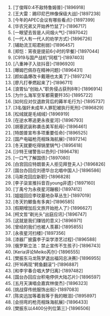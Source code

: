 
1. [丁俊晖0:4不敌特鲁姆普]-[1896918]
1. [王大雷：踢印尼巴林像保级大战]-[1897238]
1. [今年的APEC会议有哪些看点]-[1897399]
1. [华农兄弟又开始养竹鼠了]-[1896717]
1. [一眼望去皆是人间烟火气]-[1897042]
1. [一代人有一代人的劝学方式]-[1896726]
1. [辅助流王昭君削弱]-[1896457]
1. [郑恺：宵夜是提前6小时的早餐]-[1897044]
1. [C919与国产战机“同框”]-[1897403]
1. [八重神子入驻抖音]-[1896920]
1. [曝姆巴佩存在精神问题]-[1896431]
1. [颜如晶爆改卡戴珊也太美了]-[1897274]
1. [廖凡打拳燃起来了]-[1896711]
1. [浪胃仙“创始人”职务侵占获刑8年]-[1896914]
1. [为什么海军空军都需要歼35]-[1895722]
1. [如何应对仅退款背后的薅羊毛行为]-[1895737]
1. [3名强奸未成年人罪犯被执行死刑]-[1896829]
1. [松绒就是毛绒绒]-[1896919]
1. [在逆水寒追更永夜星河]-[1896793]
1. [胡塞武装称袭击美军航母]-[1896461]
1. [特朗普宣布多项重要任命]-[1896525]
1. [国产电磁枪亮相珠海航展]-[1897214]
1. [冬天就要吃得锅里锅气]-[1895618]
1. [沙特王储警告以色列]-[1896478]
1. [一口气了解国债]-[1897080]
1. [白宫回应特朗普夫人拒见拜登夫人]-[1896826]
1. [国台办回应刘德华台北唱中国人]-[1896586]
1. [马斯克回应新职]-[1896828]
1. [李子柒宣推抖音百young非遗]-[1897160]
1. [丁禹兮为永夜星河蹦极]-[1897412]
1. [姐姐回应李玟墓地杂草丛生]-[1897019]
1. [冬天钓鲫鱼有多爽]-[1896585]
1. [假期增加后文旅开始抢人了]-[1896627]
1. [柯文哲“剃光头”出庭应讯]-[1896747]
1. [这就是我们赚钱的意义]-[1896971]
1. [曾经的我们也被人羡慕]-[1895855]
1. [永夜星河扫楼]-[1897356]
1. [漆器厂披露李子柒学漆艺过程]-[1896588]
1. [俄罗斯立法：禁止宣传不生孩子]-[1896743]
1. [Keria评论Meiko芮尔]-[1896555]
1. [樊振东马龙陈梦退出福冈总决赛]-[1896955]
1. [歼16再现“鳄鱼翻滚”]-[1896887]
1. [和李宇春合唱大梦归离]-[1897482]
1. [国台办回应台积电停供大陆芯片]-[1896597]
1. [五月天演唱会嘉宾林俊杰]-[1896323]
1. [挑战穿传统服饰出街]-[1897083]
1. [陈奕迅加等着我等于我的眼泪]-[1895897]
1. [会拐弯的枪亮相珠海航展]-[1896433]
1. [樊振东以4400分列位第三]-[1896506]